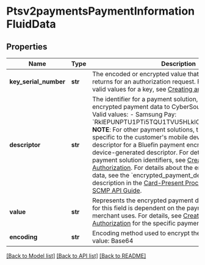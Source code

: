# Ptsv2paymentsPaymentInformationFluidData

## Properties
Name | Type | Description | Notes
------------ | ------------- | ------------- | -------------
**key_serial_number** | **str** | The encoded or encrypted value that a payment solution returns for an authorization request. For details about the valid values for a key, see [Creating an Online Authorization](https://developer.cybersource.com/api/developer-guides/dita-payments/CreatingOnlineAuth.html)  | [optional] 
**descriptor** | **str** | The identifier for a payment solution, which is sending the encrypted payment data to CyberSource for decryption. Valid values: - Samsung Pay: &#x60;RklEPUNPTU1PTi5TQU1TVU5HLklOQVBQLlBBWU1FTlQ&#x3D;&#x60; **NOTE**: For other payment solutions, the value may be specific to the customer&#39;s mobile device. For example, the descriptor for a Bluefin payment encryption would be a device-generated descriptor.  For details about the list of payment solution identifiers, see [Creating an Online Authorization](https://developer.cybersource.com/api/developer-guides/dita-payments/CreatingOnlineAuth.html).  For details about the encrypted payment data, see the &#x60;encrypted_payment_descriptor&#x60; field description in the [Card-Present Processing Using the SCMP API Guide](https://apps.cybersource.com/library/documentation/dev_guides/Retail_SCMP_API/html/).  | [optional] 
**value** | **str** | Represents the encrypted payment data BLOB. The entry for this field is dependent on the payment solution a merchant uses.  For details, see [Creating an Online Authorization](https://developer.cybersource.com/api/developer-guides/dita-payments/CreatingOnlineAuth.html) for the specific payment- solution entry.  | [optional] 
**encoding** | **str** | Encoding method used to encrypt the payment data.  Valid value: Base64  | [optional] 

[[Back to Model list]](../README.md#documentation-for-models) [[Back to API list]](../README.md#documentation-for-api-endpoints) [[Back to README]](../README.md)


